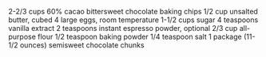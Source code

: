 2-2/3 cups 60% cacao bittersweet chocolate baking chips
1/2 cup unsalted butter, cubed
4 large eggs, room temperature
1-1/2 cups sugar
4 teaspoons vanilla extract
2 teaspoons instant espresso powder, optional
2/3 cup all-purpose flour
1/2 teaspoon baking powder
1/4 teaspoon salt
1 package (11-1/2 ounces) semisweet chocolate chunks